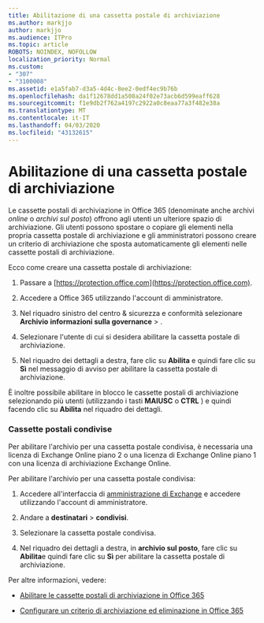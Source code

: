 ```yaml
---
title: Abilitazione di una cassetta postale di archiviazione
ms.author: markjjo
author: markjjo
ms.audience: ITPro
ms.topic: article
ROBOTS: NOINDEX, NOFOLLOW
localization_priority: Normal
ms.custom:
- "307"
- "3100008"
ms.assetid: e1a5fab7-d3a5-4d4c-8ee2-0edf4ec9b76b
ms.openlocfilehash: da1f12678dd1a508a24f02e73acb6d599eaff628
ms.sourcegitcommit: f1e9db2f762a4197c2922a0c8eaa77a3f482e38a
ms.translationtype: MT
ms.contentlocale: it-IT
ms.lasthandoff: 04/03/2020
ms.locfileid: "43132615"
---
```

# <a name="enable-an-archive-mailbox"></a>Abilitazione di una cassetta postale di archiviazione

Le cassette postali di archiviazione in Office 365 (denominate anche archivi *online* o *archivi sul posto*) offrono agli utenti un ulteriore spazio di archiviazione. Gli utenti possono spostare o copiare gli elementi nella propria cassetta postale di archiviazione e gli amministratori possono creare un criterio di archiviazione che sposta automaticamente gli elementi nelle cassette postali di archiviazione.
  
Ecco come creare una cassetta postale di archiviazione:
  
1. Passare a [https://protection.office.com](https://protection.office.com).

2. Accedere a Office 365 utilizzando l'account di amministratore.

3. Nel riquadro sinistro del centro &amp; sicurezza e conformità selezionare **Archivio** **informazioni sulla governance** \> .

4. Selezionare l'utente di cui si desidera abilitare la cassetta postale di archiviazione.

5. Nel riquadro dei dettagli a destra, fare clic su **Abilita** e quindi fare clic su **Sì** nel messaggio di avviso per abilitare la cassetta postale di archiviazione.

È inoltre possibile abilitare in blocco le cassette postali di archiviazione selezionando più utenti (utilizzando i tasti **MAIUSC** o **CTRL** ) e quindi facendo clic su **Abilita** nel riquadro dei dettagli.
  
### <a name="shared-mailboxes"></a>Cassette postali condivise

Per abilitare l'archivio per una cassetta postale condivisa, è necessaria una licenza di Exchange Online piano 2 o una licenza di Exchange Online piano 1 con una licenza di archiviazione Exchange Online.  

Per abilitare l'archivio per una cassetta postale condivisa:

1. Accedere all'interfaccia di [amministrazione di Exchange](https://outlook.office365.com/ecp) e accedere utilizzando l'account di amministratore.

2. Andare a **destinatari** > **condivisi**.

3. Selezionare la cassetta postale condivisa.

4. Nel riquadro dei dettagli a destra, in **archivio sul posto**, fare clic su **Abilita**e quindi fare clic su **Sì** per abilitare la cassetta postale di archiviazione.

Per altre informazioni, vedere:
  
- [Abilitare le cassette postali di archiviazione in Office 365](https://docs.microsoft.com/office365/securitycompliance/enable-archive-mailboxes)

- [Configurare un criterio di archiviazione ed eliminazione in Office 365](https://docs.microsoft.com//office365/securitycompliance/set-up-an-archive-and-deletion-policy-for-mailboxes)
